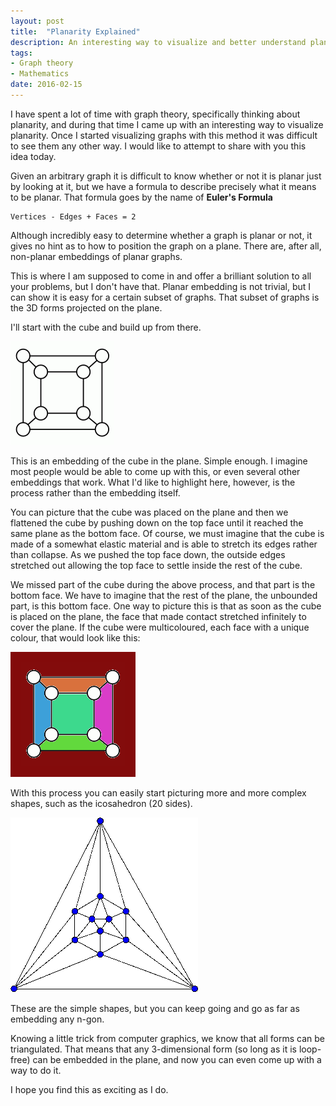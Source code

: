 ```yaml
---
layout: post
title:  "Planarity Explained"
description: An interesting way to visualize and better understand planarity from graph theory
tags:
- Graph theory
- Mathematics
date: 2016-02-15
---
```


I have spent a lot of time with graph theory, specifically thinking about planarity, and during that time I came up with an interesting way to visualize planarity. Once I started visualizing graphs with this method it was difficult to see them any other way. I would like to attempt to share with you this idea today.

Given an arbitrary graph it is difficult to know whether or not it is planar just by looking at it, but we have a formula to describe precisely what it means to be planar. That formula goes by the name of **Euler's Formula**

```
Vertices - Edges + Faces = 2
```

Although incredibly easy to determine whether a graph is planar or not, it gives no hint as to how to position the graph on a plane. There are, after all, non-planar embeddings of planar graphs.

This is where I am supposed to come in and offer a brilliant solution to all your problems, but I don't have that. Planar embedding is not trivial, but I can show it is easy for a certain subset of graphs. That subset of graphs is the 3D forms projected on the plane.

I'll start with the cube and build up from there.

![A planar embedding of a cube](/images/posts/planar-cube.png)

This is an embedding of the cube in the plane. Simple enough. I imagine most people would be able to come up with this, or even several other embeddings that work. What I'd like to highlight here, however, is the process rather than the embedding itself.

You can picture that the cube was placed on the plane and then we flattened the cube by pushing down on the top face until it reached the same plane as the bottom face. Of course, we must imagine that the cube is made of a somewhat elastic material and is able to stretch its edges rather than collapse. As we pushed the top face down, the outside edges stretched out allowing the top face to settle inside the rest of the cube.

We missed part of the cube during the above process, and that part is the bottom face. We have to imagine that the rest of the plane, the unbounded part, is this bottom face. One way to picture this is that as soon as the cube is placed on the plane, the face that made contact stretched infinitely to cover the plane. If the cube were multicoloured, each face with a unique colour, that would look like this:

![A planar embedding of multicoloured cube](/images/posts/planar-cube-coloured.png)

With this process you can easily start picturing more and more complex shapes, such as the icosahedron (20 sides).

![A planar icosahedron](/images/posts/planar-icosahedron.png)

These are the simple shapes, but you can keep going and go as far as embedding any n-gon.

Knowing a little trick from computer graphics, we know that all forms can be triangulated. That means that any 3-dimensional form (so long as it is loop-free) can be embedded in the plane, and now you can even come up with a way to do it.

I hope you find this as exciting as I do.
